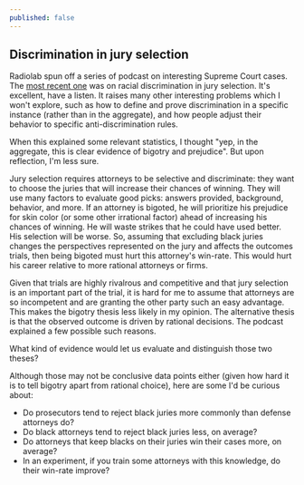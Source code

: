 ```yaml
---
published: false
---
```

## Discrimination in jury selection

Radiolab spun off a series of podcast on interesting Supreme Court cases. The [most recent one](http://www.wnyc.org/story/object-anyway) was on racial discrimination in jury selection. It's excellent, have a listen. 
It raises many other interesting problems which I won't explore, such as how to define and prove discrimination in a specific instance (rather than in the aggregate), and how people adjust their behavior to specific anti-discrimination rules.

When this explained some relevant statistics, I thought "yep, in the aggregate, this is clear evidence of bigotry and prejudice".
But upon reflection, I'm less sure.

Jury selection requires attorneys to be selective and discriminate: they want to choose the juries that will increase their chances of winning.
They will use many factors to evaluate good picks: answers provided, background, behavior, and more.
If an attorney is bigoted, he will prioritize his prejudice for skin color (or some other irrational factor) ahead of increasing his chances of winning. He will waste strikes that he could have used better. His selection will be worse. 
So, assuming that excluding black juries changes the perspectives represented on the jury and affects the outcomes trials, then being bigoted must hurt this attorney's win-rate.
This would hurt his career relative to more rational attorneys or firms.

Given that trials are highly rivalrous and competitive and that jury selection is an important part of the trial, it is hard for me to assume that attorneys are so incompetent and are granting the other party such an easy advantage. This makes the bigotry thesis less likely in my opinion.
The alternative thesis is that the observed outcome is driven by rational decisions. The podcast explained a few possible such reasons.

What kind of evidence would let us evaluate and distinguish those two theses?

Although those may not be conclusive data points either (given how hard it is to tell bigotry apart from rational choice), here are some I'd be curious about:

- Do prosecutors tend to reject black juries more commonly than defense attorneys do?
- Do black attorneys tend to reject black juries less, on average?
- Do attorneys that keep blacks on their juries win their cases more, on average?
- In an experiment, if you train some attorneys with this knowledge, do their win-rate improve?